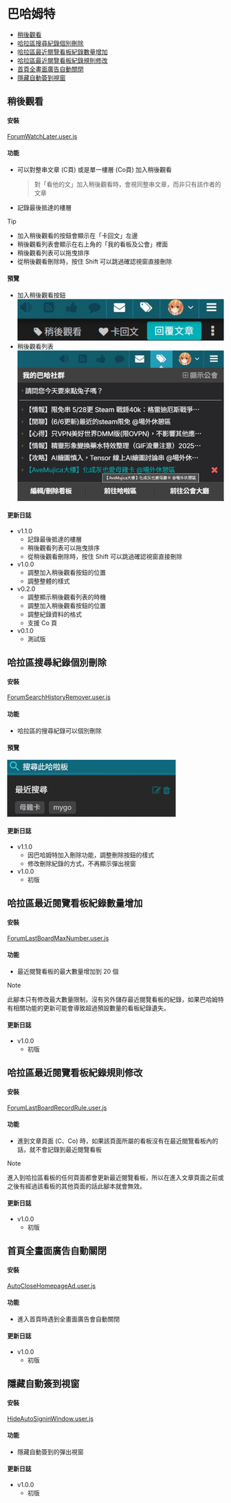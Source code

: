 # 巴哈姆特

* [稍後觀看](#稍後觀看)
* [哈拉區搜尋紀錄個別刪除](#哈拉區搜尋紀錄個別刪除)
* [哈拉區最近閱覽看板紀錄數量增加](#哈拉區最近閱覽看板紀錄數量增加)
* [哈拉區最近閱覽看板紀錄規則修改](#哈拉區最近閱覽看板紀錄規則修改)
* [首頁全畫面廣告自動關閉](#首頁全畫面廣告自動關閉)
* [隱藏自動簽到視窗](#隱藏自動簽到視窗)

## 稍後觀看

#### 安裝

[ForumWatchLater.user.js](https://github.com/Sayuki2123/user-scripts/raw/main/Bahamut/ForumWatchLater.user.js)

#### 功能

* 可以對整串文章 (C頁) 或是單一樓層 (Co頁) 加入稍後觀看
  > 對「看他的文」加入稍後觀看時，會視同整串文章，而非只有該作者的文章
* 記錄最後抵達的樓層

> [!TIP]
>
> * 加入稍後觀看的按鈕會顯示在「卡回文」左邊
> * 稍後觀看列表會顯示在右上角的「我的看板及公會」裡面
> * 稍後觀看列表可以拖曳排序
> * 從稍後觀看刪除時，按住 Shift 可以跳過確認視窗直接刪除

#### 預覽

* 加入稍後觀看按鈕<br>
  ![稍後觀看按鈕](assets/forum-watch-later_button.jpg)
* 稍後觀看列表<br>
  ![稍後觀看列表](assets/forum-watch-later_list.jpg)

#### 更新日誌

* v1.1.0
  * 記錄最後抵達的樓層
  * 稍後觀看列表可以拖曳排序
  * 從稍後觀看刪除時，按住 Shift 可以跳過確認視窗直接刪除
* v1.0.0
  * 調整加入稍後觀看按鈕的位置
  * 調整整體的樣式
* v0.2.0
  * 調整顯示稍後觀看列表的時機
  * 調整加入稍後觀看按鈕的位置
  * 調整紀錄資料的格式
  * 支援 Co 頁
* v0.1.0
  * 測試版

## 哈拉區搜尋紀錄個別刪除

#### 安裝

[ForumSearchHistoryRemover.user.js](https://github.com/Sayuki2123/user-scripts/raw/main/Bahamut/ForumSearchHistoryRemover.user.js)

#### 功能

* 哈拉區的搜尋紀錄可以個別刪除

#### 預覽

![刪除搜尋紀錄](assets/forum-search-history-remover.gif)

#### 更新日誌

* v1.1.0
  * 因巴哈姆特加入刪除功能，調整刪除按鈕的樣式
  * 修改刪除紀錄的方式，不再顯示彈出視窗
* v1.0.0
  * 初版

## 哈拉區最近閱覽看板紀錄數量增加

#### 安裝

[ForumLastBoardMaxNumber.user.js](https://github.com/Sayuki2123/user-scripts/raw/main/Bahamut/ForumLastBoardMaxNumber.user.js)

#### 功能

* 最近閱覽看板的最大數量增加到 20 個

> [!NOTE]
>
> 此腳本只有修改最大數量限制，沒有另外儲存最近閱覽看板的紀錄，如果巴哈姆特有相關功能的更新可能會導致超過預設數量的看板紀錄遺失。

#### 更新日誌

* v1.0.0
  * 初版

## 哈拉區最近閱覽看板紀錄規則修改

#### 安裝

[ForumLastBoardRecordRule.user.js](https://github.com/Sayuki2123/user-scripts/raw/main/Bahamut/ForumLastBoardRecordRule.user.js)

#### 功能

* 進到文章頁面 (C、Co) 時，如果該頁面所屬的看板沒有在最近閱覽看板內的話，就不會記錄到最近閱覽看板

> [!NOTE]
>
> 進入到哈拉區看板的任何頁面都會更新最近閱覽看板，所以在進入文章頁面之前或之後有經過該看板的其他頁面的話此腳本就會無效。

#### 更新日誌

* v1.0.0
  * 初版

## 首頁全畫面廣告自動關閉

#### 安裝

[AutoCloseHomepageAd.user.js](https://github.com/Sayuki2123/user-scripts/raw/main/Bahamut/AutoCloseHomepageAd.user.js)

#### 功能

* 進入首頁時遇到全畫面廣告會自動關閉

#### 更新日誌

* v1.0.0
  * 初版

## 隱藏自動簽到視窗

#### 安裝

[HideAutoSigninWindow.user.js](https://github.com/Sayuki2123/user-scripts/raw/main/Bahamut/HideAutoSigninWindow.user.js)

#### 功能

* 隱藏自動簽到的彈出視窗

#### 更新日誌

* v1.0.0
  * 初版
